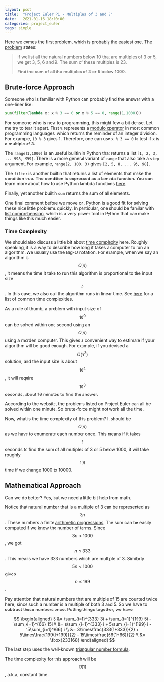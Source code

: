 ```yaml
---
layout: post
title:  "Project Euler P1 - Multiples of 3 and 5"
date:   2021-01-16 18:00:00
categories: project_euler
tags: simple
---
```


Here we comes the first problem, which is probably the easiest one. The [problem](https://projecteuler.net/problem=1) states:

> If we list all the natural numbers below 10 that are multiples of 3 or 5, we get 3, 5, 6 and 9. The sum of these multiples is 23.
>
> Find the sum of all the multiples of 3 or 5 below 1000.

## Brute-force Approach

Someone who is familiar with Python can probably find the answer with a one-liner like:

```python
sum(filter(lambda x: x % 3 == 0 or x % 5 == 0, range(1,1000)))
```

For someone who is new to programming, this might few a bit dense. Let me try to tear it apart. First `%` represents a [modulo operator](https://en.wikipedia.org/wiki/Modulo_operation) in most common programming languages, which returns the reminder of an integer division. For example, `10 % 3` gives 1. Therefore, one can use `x % 3 == 0` to test if `x` is a multiple of 3.

The `range(1,1000)` is an useful builtin in Python that returns a list `[1, 2, 3, ... 998, 999]`. There is a more general variant of  `range` that also take a `step` argument. For example, `range(2, 100, 3)` gives `[2, 5, 8, ... 95, 98]`.

The `filter` is another builtin that returns a list of elements that make the condition true. The condition is expressed as a lambda function. You can learn more about how to use Python lambda functions [here](https://www.geeksforgeeks.org/python-lambda-anonymous-functions-filter-map-reduce).

Finally, yet another builtin `sum` returns the sum of all elements.

One final comment before we move on, Python is a good fit for solving these nice little problems quickly. In particular, one should be familar with [list comprehension](https://docs.python.org/3/tutorial/datastructures.html#list-comprehensions), which is a very power tool in Python that can make things like this much easier.

### Time Complexity

We should also discuss a little bit about [time complexity](https://en.wikipedia.org/wiki/Time_complexity) here. Roughly speaking, it is a way to describe how long it takes a computer to run an algorithm. We usually use the Big-O notation. For example, when we say an algorithm is $$O(n)
$$, it means the time it take to run this algorithm is proportional to the input size $$n$$.  In this case, we also call the algorithm runs in linear time. See [here](https://en.wikipedia.org/wiki/Time_complexity#Table_of_common_time_complexities) for a list of common time complexities. 

As a rule of thumb, a problem with input size of $$10^9$$ can be solved within one second using an $$O(n)$$ using a morden computer. This gives a convenient way to estimate if your algorithm will be good enough. For example, if you devised a $$O(n^3)$$ solution, and the input size is about $$10^4$$, it will require $$10^3$$ seconds, about 16 minutes to find the answer.

According to the website, the problems listed on Project Euler can all be solved within one minute. So brute-force might not work all the time.

Now, what is the time complexity of this problem? It should be $$O(n)$$ as we have to enumerate each number once. This means if it takes $$t$$ seconds to find the sum of all mutiples of 3 or 5 below 1000, it will take roughly $$10t$$ time if we change  1000 to 10000.

## Mathematical Approach

Can we do better? Yes, but we need a little bit help from math.

Notice that natural number that is a multiple of 3 can be represented as $$3n$$ . These numbers a finite [arithmetic progressions](https://en.wikipedia.org/wiki/Arithmetic_progression). The sum can be easily computed if we know the number of terms. Since $$3n < 1000$$, we got $$n \leq 333$$. This means we have 333 numbers which are multiple of 3. Similarly $$5n < 1000$$ gives $$n \leq 199$$.

Pay attention that natural numbers that are multiple of 15 are counted twice here, since such a number is a multiple of both 3 and 5. So we have to subtract these numbers once. Putting things together, we have


$$
\begin{aligned}
S &= \sum_{i=1}^{333} 3i + \sum_{i=1}^{199} 5i - \sum_{i=1}^{66} 15i \\
  &= s\sum_{i=1}^{333} i + 5\sum_{i=1}^{199} i - 15\sum_{i=1}^{66} i \\
  &= 3\times\frac{333(1+333)}{2} + 5\times\frac{199(1+199)}{2} - 15\times\frac{66(1+66)}{2} \\
  &= \fbox{233168}
\end{aligned}
$$

The last step uses the well-known [triangular number formula](https://en.wikipedia.org/wiki/Triangular_number#Formula).

The time complexity for this approach will be $$O(1)$$, a.k.a, constant time.

